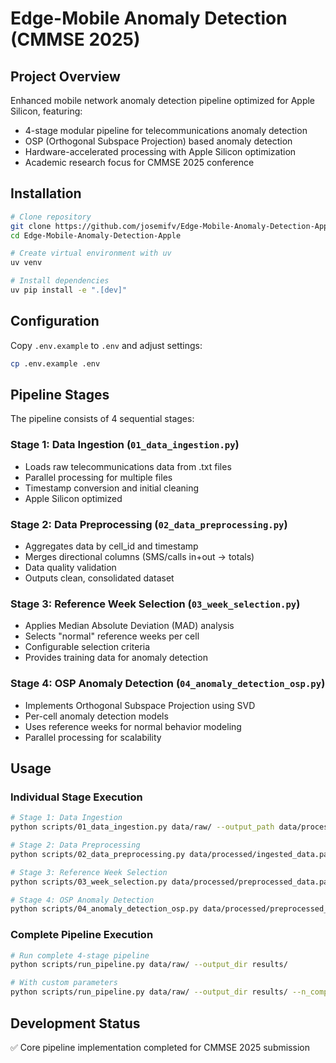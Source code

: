 # Edge-Mobile Anomaly Detection (CMMSE 2025)

## Project Overview
Enhanced mobile network anomaly detection pipeline optimized for Apple Silicon, featuring:
- 4-stage modular pipeline for telecommunications anomaly detection
- OSP (Orthogonal Subspace Projection) based anomaly detection
- Hardware-accelerated processing with Apple Silicon optimization
- Academic research focus for CMMSE 2025 conference

## Installation
```bash
# Clone repository
git clone https://github.com/josemifv/Edge-Mobile-Anomaly-Detection-Apple.git
cd Edge-Mobile-Anomaly-Detection-Apple

# Create virtual environment with uv
uv venv

# Install dependencies
uv pip install -e ".[dev]"
```

## Configuration
Copy `.env.example` to `.env` and adjust settings:
```bash
cp .env.example .env
```

## Pipeline Stages

The pipeline consists of 4 sequential stages:

### Stage 1: Data Ingestion (`01_data_ingestion.py`)
- Loads raw telecommunications data from .txt files
- Parallel processing for multiple files
- Timestamp conversion and initial cleaning
- Apple Silicon optimized

### Stage 2: Data Preprocessing (`02_data_preprocessing.py`)
- Aggregates data by cell_id and timestamp
- Merges directional columns (SMS/calls in+out → totals)
- Data quality validation
- Outputs clean, consolidated dataset

### Stage 3: Reference Week Selection (`03_week_selection.py`)
- Applies Median Absolute Deviation (MAD) analysis
- Selects "normal" reference weeks per cell
- Configurable selection criteria
- Provides training data for anomaly detection

### Stage 4: OSP Anomaly Detection (`04_anomaly_detection_osp.py`)
- Implements Orthogonal Subspace Projection using SVD
- Per-cell anomaly detection models
- Uses reference weeks for normal behavior modeling
- Parallel processing for scalability

## Usage

### Individual Stage Execution
```bash
# Stage 1: Data Ingestion
python scripts/01_data_ingestion.py data/raw/ --output_path data/processed/ingested_data.parquet

# Stage 2: Data Preprocessing
python scripts/02_data_preprocessing.py data/processed/ingested_data.parquet --output_path data/processed/preprocessed_data.parquet

# Stage 3: Reference Week Selection
python scripts/03_week_selection.py data/processed/preprocessed_data.parquet --output_path data/processed/reference_weeks.parquet

# Stage 4: OSP Anomaly Detection
python scripts/04_anomaly_detection_osp.py data/processed/preprocessed_data.parquet data/processed/reference_weeks.parquet --output_path results/anomalies.parquet
```

### Complete Pipeline Execution
```bash
# Run complete 4-stage pipeline
python scripts/run_pipeline.py data/raw/ --output_dir results/

# With custom parameters
python scripts/run_pipeline.py data/raw/ --output_dir results/ --n_components 5 --anomaly_threshold 2.5 --preview
```

## Development Status
✅ Core pipeline implementation completed for CMMSE 2025 submission

